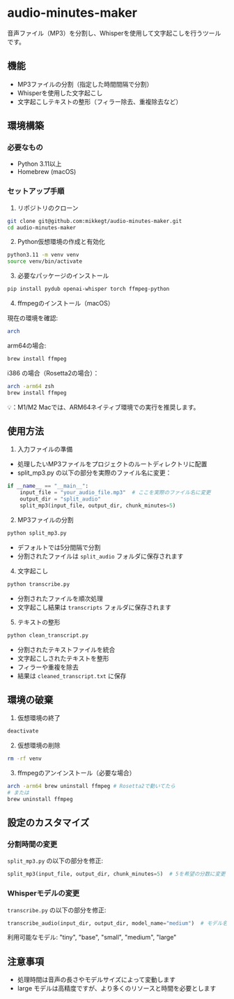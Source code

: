 # audio-minutes-maker
音声ファイル（MP3）を分割し、Whisperを使用して文字起こしを行うツールです。

## 機能
- MP3ファイルの分割（指定した時間間隔で分割）
- Whisperを使用した文字起こし
- 文字起こしテキストの整形（フィラー除去、重複除去など）

## 環境構築

### 必要なもの
- Python 3.11以上
- Homebrew (macOS)

### セットアップ手順

1. リポジトリのクローン
```bash
git clone git@github.com:mikkegt/audio-minutes-maker.git
cd audio-minutes-maker
```

2. Python仮想環境の作成と有効化
```bash
python3.11 -m venv venv
source venv/bin/activate
```

3. 必要なパッケージのインストール
```bash
pip install pydub openai-whisper torch ffmpeg-python
```

4. ffmpegのインストール（macOS）

現在の環境を確認:
```bash
arch
````
arm64の場合:
```bash
brew install ffmpeg
```
i386 の場合（Rosetta2の場合）：
```bash
arch -arm64 zsh
brew install ffmpeg
```
💡：M1/M2 Macでは、ARM64ネイティブ環境での実行を推奨します。

## 使用方法
1. 入力ファイルの準備
- 処理したいMP3ファイルをプロジェクトのルートディレクトリに配置
- split_mp3.py の以下の部分を実際のファイル名に変更：
```python
if __name__ == "__main__":
    input_file = "your_audio_file.mp3"  # ここを実際のファイル名に変更
    output_dir = "split_audio"
    split_mp3(input_file, output_dir, chunk_minutes=5)
```

2. MP3ファイルの分割
```bash
python split_mp3.py
```
- デフォルトでは5分間隔で分割
- 分割されたファイルは `split_audio` フォルダに保存されます

4. 文字起こし
```bash
python transcribe.py
```
- 分割されたファイルを順次処理
- 文字起こし結果は `transcripts` フォルダに保存されます

5. テキストの整形
```bash
python clean_transcript.py
```
- 分割されたテキストファイルを統合
- 文字起こしされたテキストを整形
- フィラーや重複を除去
- 結果は `cleaned_transcript.txt` に保存

## 環境の破棄

1. 仮想環境の終了
```bash
deactivate
```

2. 仮想環境の削除
```bash
rm -rf venv
```

3. ffmpegのアンインストール（必要な場合）
```bash
arch -arm64 brew uninstall ffmpeg # Rosetta2で動いてたら
# または
brew uninstall ffmpeg
```

## 設定のカスタマイズ

### 分割時間の変更
`split_mp3.py` の以下の部分を修正:
```python
split_mp3(input_file, output_dir, chunk_minutes=5)  # 5を希望の分数に変更
```

### Whisperモデルの変更
`transcribe.py` の以下の部分を修正:
```python
transcribe_audio(input_dir, output_dir, model_name="medium")  # モデル名を変更
```
利用可能なモデル: "tiny", "base", "small", "medium", "large"

## 注意事項
- 処理時間は音声の長さやモデルサイズによって変動します
- large モデルは高精度ですが、より多くのリソースと時間を必要とします

